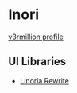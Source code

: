 # Inori
[v3rmillion profile](https://v3rmillion.net/member.php?action=profile&uid=124594)

## UI Libraries
- [Linoria Rewrite](../categories/csgo-based/README.md#linoria-rewritehttpsv3rmillionnetshowthreadphptid1150670)